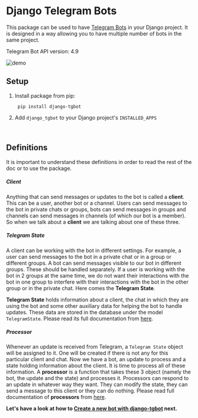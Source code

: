 # Django Telegram Bots

This package can be used to have [Telegram Bots](https://core.telegram.org/bots) in your Django project.
 It is designed in a way allowing you to have multiple number of bots in the same project.

Telegram Bot API version: 4.9 

![demo](img/code_and_bot.jpg)

 
## Setup
1. Install package from pip:  
   
        pip install django-tgbot
    

2. Add `django_tgbot` to your Django project's `INSTALLED_APPS`

<br>

## Definitions
It is important to understand these definitions in order to read the rest of the doc or to use the package.

##### Client
Anything that can send messages or updates to the bot is called a **client**. This can be a user, another bot or a channel.
Users can send messages to the bot in private chats or groups, bots can send messages in groups and channels can send messages in
channels (of which our bot is a member). So when we talk about a **client** we are talking about one of these three.

##### Telegram State

A client can be working with the bot in different settings. For example, a user can send messages to the bot in a private chat or in a group
 or different groups. A bot can send messages visible to our bot in different groups. These should be handled separately. If a user is working
 with the bot in 2 groups at the same time, we do not want their interactions with the bot in one group to interfere with their interactions
 with the bot in the other group or in the private chat. Here comes the **Telegram State**.

**Telegram State** holds information about a client, the chat in which they are using the bot and some other auxiliary data
for helping the bot to handle updates. These data are stored in the database under the model `TelegramState`. Please read its full documentation
from [here](models/telegram_state.md).

##### Processor
Whenever an update is received from Telegram, a `Telegram State` object will be assigned to it. One will be created if there is not any for this
particular client and chat. Now we have a bot, an update to process and a state holding information about the client. It is time to process all of these
information. A **processor** is a function that takes these 3 object (namely the bot, the update and the state) and processes it. Processors can respond
to an update in whatever way they want. They can modify the state, they can send a message to this client or they can do nothing. Please read full documentation
of **processors** from [here](processors.md).

<b>Let's have a look at how to [Create a new bot with django-tgbot](management_commands/createtgbot.md) next.</b>